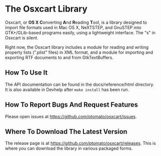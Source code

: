 # The Osxcart Library #

Osxcart, or **OS X C**onverting **A**nd **R**eading **T**ool, is a
library designed to import file formats used in Mac OS X, NeXTSTEP, and
GnuSTEP into GTK+/GLib-based programs easily, using a lightweight
interface.
The "s" in Osxcart is silent.

Right now, the Osxcart library includes a module for reading and writing
property lists (".plist" files) in XML format, and a module for
importing and exporting RTF documents to and from GtkTextBuffers.

## How To Use It ##

The API documentation can be found in the docs/reference/html directory.
It is also available in Devhelp after `make install` has been run.

## How To Report Bugs And Request Features ##

Please open issues at <https://github.com/ptomato/osxcart/issues>.

## Where To Download The Latest Version ##

The release page is at <https://github.com/ptomato/osxcart/releases>.
This is where you can download the library in various packaged forms.
